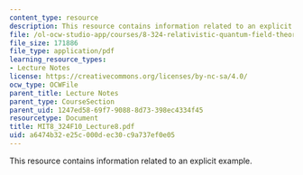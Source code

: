 ```yaml
---
content_type: resource
description: This resource contains information related to an explicit example.
file: /ol-ocw-studio-app/courses/8-324-relativistic-quantum-field-theory-ii-fall-2010/a6474b32e25c000dec30c9a737ef0e05_MIT8_324F10_Lecture8.pdf
file_size: 171886
file_type: application/pdf
learning_resource_types:
- Lecture Notes
license: https://creativecommons.org/licenses/by-nc-sa/4.0/
ocw_type: OCWFile
parent_title: Lecture Notes
parent_type: CourseSection
parent_uid: 1247ed58-69f7-9088-8d73-398ec4334f45
resourcetype: Document
title: MIT8_324F10_Lecture8.pdf
uid: a6474b32-e25c-000d-ec30-c9a737ef0e05
---
```

This resource contains information related to an explicit example.